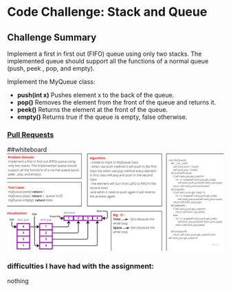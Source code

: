 # Code Challenge: Stack and Queue
## Challenge Summary

Implement a first in first out (FIFO) queue using only two stacks. The implemented queue should support all the functions of a normal queue (push, peek , pop, and empty).

Implement the MyQueue class:

- **push(int x)** Pushes element x to the back of the queue.
- **pop()** Removes the element from the front of the queue and returns it.
- **peek()** Returns the element at the front of the queue.
- **empty()** Returns true if the queue is empty, false otherwise.

### [Pull Requests](https://github.com/IsmailAlamir/Code-Challenges-and-Algorithms/pull/7)
##whiteboard
![whiteboard](whiteboard.jpg)

### difficulties I have had with the assignment:
nothing
